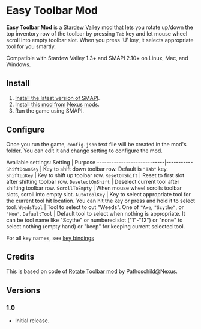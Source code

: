 ﻿﻿Easy Toolbar Mod
======

**Easy Toolbar Mod** is a [Stardew Valley](http://stardewvalley.net/) mod
that lets you rotate up/down the top inventory row of the toolbar by pressing `Tab` key
and let mouse wheel scroll into empty toolbar slot.
When you press 'U' key, it selects appropriate tool for you smartly.

Compatible with Stardew Valley 1.3+ and SMAPI 2.10+ on Linux, Mac, and Windows.

## Install
1. [Install the latest version of SMAPI](https://smapi.io/).
2. [Install this mod from Nexus mods](http://www.nexusmods.com/stardewvalley/mods/1100).
3. Run the game using SMAPI.

## Configure
Once you run the game, `config.json` text file will be created in the mod's folder.
You can edit it and change setting to configure the mod.

Available settings:
Setting                     | Purpose
----------------------------|-----------
`ShiftDownKey`              | Key to shift down toolbar row. Default is `"Tab"` key.
`ShiftUpKey`                | Key to shift up toolbar row.
`ResetOnShift`              | Reset to first slot after shifting toolbar row.
`DeselectOnShift`           | Deselect current tool after shifting toolbar row.
`ScrollToEmpty`             | When mouse wheel scrolls toolbar slots, scroll into empty slot.
`AutoToolKey`               | Key to select appropriate tool for the current tool hit location.
You can hit the key or press and hold it to select tool.
`WeedsTool`                 | Tool to select to cut "Weeds". One of `"Axe`, `"Scythe"`, or `"Hoe"`.
`DefaultTool`               | Default tool to select when nothing is appropriate.
It can be tool name like "Scythe" or numbered slot ("1"-"12") 
or "none" to select nothing (empty hand) or "keep" for keeping current selected tool.

For all key names, see [key bindings](https://stardewvalleywiki.com/Modding:Key_bindings)

## Credits
This is based on code of [Rotate Toolbar mod](https://www.nexusmods.com/stardewvalley/mods/1100) by Pathoschild@Nexus.

## Versions

### 1.0
* Initial release.
